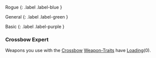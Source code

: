 
Rogue
{: .label .label-blue }

General
{: .label .label-green }

Basic
{: .label .label-purple }
### Crossbow Expert

Weapons you use with the [Crossbow](Game/Blocks/Crossbow) [Weapon-Traits](Core/Weapon-Traits) have [Loading](Game/Core/Blocks/Loading)(0).
